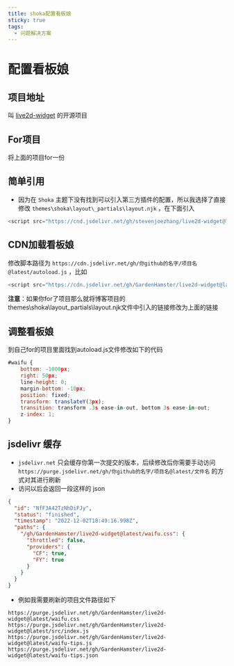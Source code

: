 ```yaml
---
title: shoka配置看板娘
sticky: true
tags: 
  - 问题解决方案
---
```


# 配置看板娘

## 项目地址

叫 [live2d-widget](https://github.com/stevenjoezhang/live2d-widget) 的开源项目

## For项目

将上面的项目for一份

## 简单引用

-  因为在 `Shoka` 主题下没有找到可以引入第三方插件的配置，所以我选择了直接修改 `themes\shoka\layout\_partials\layout.njk` ，在下面引入

```js
<script src="https://cnd.jsdelivr.net/gh/stevenjoezhang/live2d-widget@latest/autoload.js"></script>
```

## CDN加载看板娘

修改脚本路径为 `https://cdn.jsdelivr.net/gh/你github的名字/项目名@latest/autoload.js` ，比如

```js
<script src="https://cdn.jsdelivr.net/gh/GardenHamster/live2d-widget@latest/autoload.js"></script>
```

**注意**：如果你for了项目那么就将博客项目的themes\shoka\layout\_partials\layout.njk文件中引入的链接修改为上面的链接

## 调整看板娘

到自己for的项目里面找到autoload.js文件修改如下的代码

```js
#waifu {
    bottom: -1000px;
    right: 50px;
    line-height: 0;
    margin-bottom: -10px;
    position: fixed;
    transform: translateY(3px);
    transition: transform .3s ease-in-out, bottom 3s ease-in-out;
    z-index: 1;
}
```

##  jsdelivr 缓存

-  `jsdelivr.net` 只会缓存你第一次提交的版本，后续修改后你需要手动访问 `https://purge.jsdelivr.net/gh/你github的名字/项目名@latest/文件名` 的方式对其进行刷新
-  访问以后会返回一段这样的 json

```json
{
  "id": "NfF3A42TzNhDiFJy",
  "status": "finished",
  "timestamp": "2022-12-02T18:49:16.998Z",
  "paths": {
    "/gh/GardenHamster/live2d-widget@latest/waifu.css": {
      "throttled": false,
      "providers": {
        "CF": true,
        "FY": true
      }
    }
  }
}
```

-  例如我需要刷新的项目文件路径如下

```http
https://purge.jsdelivr.net/gh/GardenHamster/live2d-widget@latest/waifu.css
https://purge.jsdelivr.net/gh/GardenHamster/live2d-widget@latest/src/index.js
https://purge.jsdelivr.net/gh/GardenHamster/live2d-widget@latest/waifu-tips.js
https://purge.jsdelivr.net/gh/GardenHamster/live2d-widget@latest/waifu-tips.json
```

